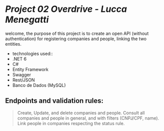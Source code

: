 # _Project 02 Overdrive - Lucca Menegatti_

welcome, the purpose of this project is to create an open API (without authentication) for registering companies and people, linking the two entities. 
- technologies used::
- .NET 6
- C#
- Entity Framework
- Swagger
- Rest/JSON
- Banco de Dados (MySQL)

## Endpoints and validation rules:

> Create, Update, and delete companies and people.
> Consult all companies and people in general, and with filters (CNPJ/CPF, name).
> Link people in companies respecting the status rule.
